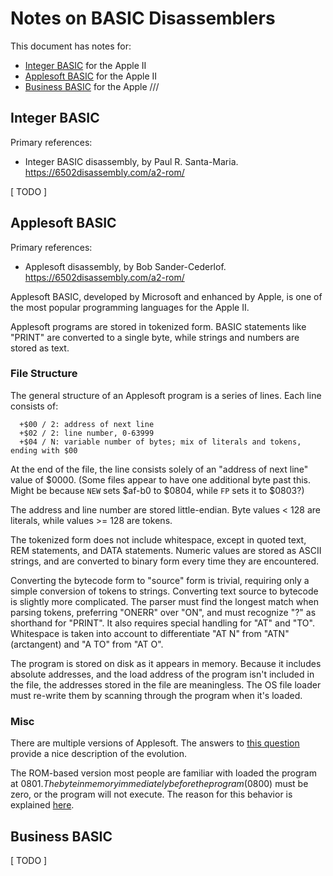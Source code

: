 ﻿# Notes on BASIC Disassemblers #

This document has notes for:
 - [Integer BASIC](#integer-basic) for the Apple II
 - [Applesoft BASIC](#applesoft-basic) for the Apple II
 - [Business BASIC](#business-basic) for the Apple ///


## Integer BASIC ##

Primary references:
 - Integer BASIC disassembly, by Paul R. Santa-Maria.  https://6502disassembly.com/a2-rom/

[ TODO ]


## Applesoft BASIC ##

Primary references:
 - Applesoft disassembly, by Bob Sander-Cederlof.  https://6502disassembly.com/a2-rom/

Applesoft BASIC, developed by Microsoft and enhanced by Apple, is one of the most popular
programming languages for the Apple II.

Applesoft programs are stored in tokenized form.  BASIC statements like "PRINT" are converted
to a single byte, while strings and numbers are stored as text.

### File Structure ###

The general structure of an Applesoft program is a series of lines.  Each line consists of:
```
  +$00 / 2: address of next line
  +$02 / 2: line number, 0-63999
  +$04 / N: variable number of bytes; mix of literals and tokens, ending with $00
```
At the end of the file, the line consists solely of an "address of next line" value of $0000.
(Some files appear to have one additional byte past this.  Might be because `NEW` sets $af-b0 to
$0804, while `FP` sets it to $0803?)

The address and line number are stored little-endian.  Byte values < 128 are literals, while
values >= 128 are tokens.

The tokenized form does not include whitespace, except in quoted text, REM statements, and DATA
statements.  Numeric values are stored as ASCII strings, and are converted to binary form every
time they are encountered.

Converting the bytecode form to "source" form is trivial, requiring only a simple conversion
of tokens to strings.  Converting text source to bytecode is slightly more complicated.  The
parser must find the longest match when parsing tokens, preferring "ONERR" over "ON", and must
recognize "?" as shorthand for "PRINT".  It also requires special handling for "AT" and "TO".
Whitespace is taken into account to differentiate "AT N" from "ATN" (arctangent) and
"A TO" from "AT O".

The program is stored on disk as it appears in memory.  Because it includes absolute addresses,
and the load address of the program isn't included in the file, the addresses stored in the file
are meaningless.  The OS file loader must re-write them by scanning through the program when
it's loaded.

### Misc ###

There are multiple versions of Applesoft.  The answers to
[this question](https://retrocomputing.stackexchange.com/q/384/56) provide a nice description
of the evolution.

The ROM-based version most people are familiar with loaded the program at $0801.  The byte in
memory immediately before the program ($0800) must be zero, or the program will not execute.  The
reason for this behavior is explained [here](https://retrocomputing.stackexchange.com/a/20180/56).


## Business BASIC ##

[ TODO ]
